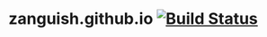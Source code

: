 # zanguish.github.io [![Build Status](https://travis-ci.org/zanguish/zanguish.github.io.svg?branch=source)](https://travis-ci.org/zanguish/zanguish.github.io)
